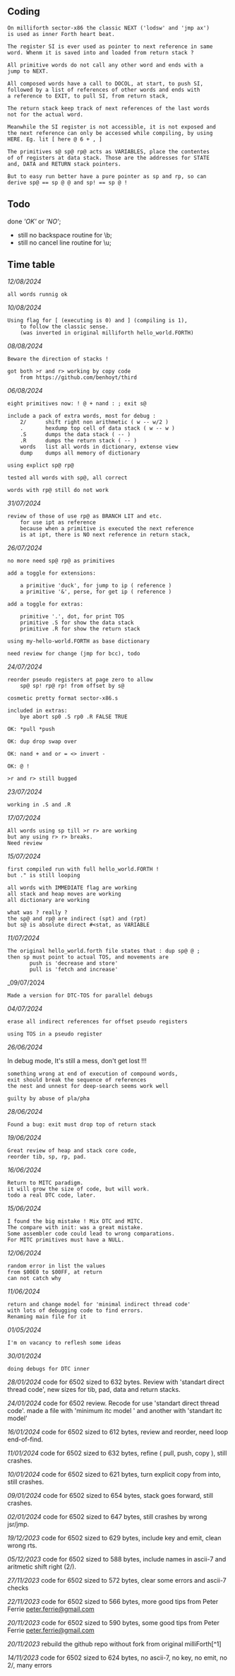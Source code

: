 
## Coding

    On milliforth sector-x86 the classic NEXT ('lodsw' and 'jmp ax')
    is used as inner Forth heart beat. 

    The register SI is ever used as pointer to next reference in same 
    word. Whenm it is saved into and loaded from return stack ? 

    All primitive words do not call any other word and ends with a 
    jump to NEXT.

    All composed words have a call to DOCOL, at start, to push SI, 
    followed by a list of references of other words and ends with 
    a reference to EXIT, to pull SI, from return stack, 

    The return stack keep track of next references of the last words 
    not for the actual word.

    Meanwhile the SI register is not accessible, it is not exposed and 
    the next reference can only be accessed while compiling, by using 
    HERE. Eg. lit [ here @ 6 + , ] 

    The primitives s@ sp@ rp@ acts as VARIABLES, place the contentes 
    of of registers at data stack. Those are the addresses for STATE 
    and, DATA and RETURN stack pointers.

    But to easy run better have a pure pointer as sp and rp, so can
    derive sp@ == sp @ @ and sp! == sp @ ! 


## Todo

  done  _'OK'_ or _'NO'_;
- still no backspace routine for \b; 
- still no cancel line routine for \u; 

## Time table 

_12/08/2024_ 

    all words runnig ok

_10/08/2024_ 

    Using flag for [ (executing is 0) and ] (compiling is 1), 
        to follow the classic sense. 
        (was inverted in original milliforth hello_world.FORTH)

_08/08/2024_ 

    Beware the direction of stacks ! 

    got both >r and r> working by copy code 
        from https://github.com/benhoyt/third

_06/08/2024_ 

    eight primitives now: ! @ + nand : ; exit s@

    include a pack of extra words, most for debug : 
        2/      shift right non arithmetic ( w -- w/2 )
        .       hexdump top cell of data stack ( w -- w )
        .S      dumps the data stack ( -- )
        .R      dumps the return stack ( -- )
        words   list all words in dictionary, extense view
        dump    dumps all memory of dictionary
    
    using explict sp@ rp@ 

    tested all words with sp@, all correct

    words with rp@ still do not work

_31/07/2024_ 

    review of those of use rp@ as BRANCH LIT and etc.
        for use ipt as reference 
        because when a primitive is executed the next reference
        is at ipt, there is NO next reference in return stack,

_26/07/2024_ 

    no more need sp@ rp@ as primitives

    add a toggle for extensions:

        a primitive 'duck', for jump to ip ( reference )
        a primitive '&', perse, for get ip ( reference )

    add a toggle for extras:

        primitive '.', dot, for print TOS
        primitive .S for show the data stack
        primitive .R for show the return stack

    using my-hello-world.FORTH as base dictionary
    
    need review for change (jmp for bcc), todo

_24/07/2024_ 

    reorder pseudo registers at page zero to allow
        sp@ sp! rp@ rp! from offset by s@

    cosmetic pretty format sector-x86.s

    included in extras: 
        bye abort sp0 .S rp0 .R FALSE TRUE

    OK: *pull *push 

    OK: dup drop swap over 

    OK: nand + and or = <> invert - 

    OK: @ ! 

    >r and r> still bugged

_23/07/2024_ 

    working in .S and .R

_17/07/2024_

    All words using sp till >r r> are working
    but any using r> r> breaks. 
    Need review 

_15/07/2024_

    first compiled run with full hello_world.FORTH ! 
    but ." is still looping

    all words with IMMEDIATE flag are working
    all stack and heap moves are working
    all dictionary are working

    what was ? really ? 
    the sp@ and rp@ are indirect (spt) and (rpt)
    but s@ is absolute direct #<stat, as VARIABLE

_11/07/2024_

    The original hello_world.forth file states that : dup sp@ @ ; 
    then sp must point to actual TOS, and movements are                                           
           push is 'decrease and store'                                
           pull is 'fetch and increase'                                

_09/07/2024

    Made a version for DTC-TOS for parallel debugs

_04/07/2024_

    erase all indirect references for offset pseudo registers

    using TOS in a pseudo register

_26/06/2024_

   In debug mode, It's still a mess, don't get lost !!!

    something wrong at end of execution of compound words, 
    exit should break the sequence of references
    the nest and unnest for deep-search seems work well

    guilty by abuse of pla/pha 

_28/06/2024_ 
    
    Found a bug: exit must drop top of return stack 

_19/06/2024_ 

    Great review of heap and stack core code, 
    reorder tib, sp, rp, pad.

_16/06/2024_ 
    
    Return to MITC paradigm.
    it will grow the size of code, but will work.
    todo a real DTC code, later.

_15/06/2024_ 
    
    I found the big mistake ! Mix DTC and MITC.
    The compare with init: was a great mistake.
    Some assembler code could lead to wrong comparations.
    For MITC primitives must have a NULL.

_12/06/2024_ 

    random error in list the values 
    from $00E0 to $00FF, at return
    can not catch why

_11/06/2024_ 

    return and change model for 'minimal indirect thread code'
    with lots of debugging code to find errors. 
    Renaming main file for it

_01/05/2024_ 
            
    I'm on vacancy to reflesh some ideas

_30/01/2024_ 

    doing debugs for DTC inner 

_28/01/2024_ code for 6502 sized to 632 bytes. 
             Review with 'standart direct thread code',
             new sizes for tib, pad, data and return stacks. 

_24/01/2024_ code for 6502 review. Recode for use 'standart direct thread code'. 
             made a file with 'minimum itc model ' and another with 'standart itc model'
                 
_16/01/2024_ code for 6502 sized to 612 bytes, review and reorder, need loop end-of-find.

_11/01/2024_ code for 6502 sized to 632 bytes, refine ( pull, push, copy ), still crashes.

_10/01/2024_ code for 6502 sized to 621 bytes, turn explicit copy from into, still crashes.

_09/01/2024_ code for 6502 sized to 654 bytes, stack goes forward, still crashes.

_02/01/2024_ code for 6502 sized to 647 bytes, still crashes by wrong jsr/jmp.

_19/12/2023_ code for 6502 sized to 629 bytes, include key and emit, clean wrong rts.

_05/12/2023_ code for 6502 sized to 588 bytes, include names in ascii-7 and aritmetic shift right (2/).

_27/11/2023_ code for 6502 sized to 572 bytes, clear some errors and ascii-7 checks

_22/11/2023_ code for 6502 sized to 566 bytes, more good tips from Peter Ferrie <peter.ferrie@gmail.com>

_20/11/2023_ code for 6502 sized to 590 bytes, some good tips from Peter Ferrie <peter.ferrie@gmail.com>

_20/11/2023_ rebuild the github repo without fork from original milliForth[^1]

_14/11/2023_ code for 6502 sized to 624 bytes, no ascii-7, no key, no emit, no 2/, many errors

